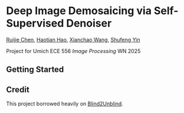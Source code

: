 # Deep Image Demosaicing via Self-Supervised Denoiser
[Ruijie Chen](https://deoxyribonucleic-acid.github.io/), [Haotian Hao](), [Xianchao Wang](), [Shufeng Yin]()

Project for Umich ECE 556 *Image Processing* WN 2025
## Getting Started

## Credit
This project borrowed heavily on [Blind2Unblind](https://github.com/zejinwang/Blind2Unblind).